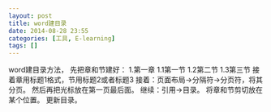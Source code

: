 ```yaml
---
layout: post
title: word建目录
date: 2014-08-28 23:55
categories: [工具, E-learning]
tags: []
---
```

word建目录方法，
先把章和节建好：
1.第一章
1.1第一节
1.2第二节
1.3第三节
接着章用标题1格式，节用标题2或者标题3
接着：页面布局->分隔符->分页符，将其分页。
然后再把光标放在第一页最后面。
继续：引用->目录。
将章和节剪切放在某个位置。
更新目录。
